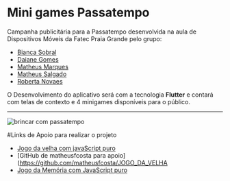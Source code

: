 # Mini games Passatempo
Campanha publicitária para a Passatempo desenvolvida na aula de Dispositivos Móveis da Fatec Praia Grande pelo grupo: 

* [Bianca Sobral](https://www.linkedin.com/in/bianca-sobral-1bbb01169/)
* [Daiane Gomes](https://www.linkedin.com/in/daianne-aguiar-00b772132/)
* [Matheus Marques](https://www.linkedin.com/in/matheus-mqar/)
* [Matheus Salgado](https://www.linkedin.com/in/matheus-moys%C3%A9s-salgado-5bb90b15a/)
* [Roberta Novaes](https://br.linkedin.com/in/dev-roberta-novaes)

O Desenvolvimento do aplicativo será com a tecnologia **Flutter** e contará com telas de contexto e 4 minigames disponíveis para o público. 

----------------------------------------

![brincar com passatempo](https://maematraca.files.wordpress.com/2017/04/captura-de-tela-2017-04-28-acc80s-15-24-04.png?w=511)

#Links de Apoio para realizar o projeto

* [Jogo da velha com javaScript puro](https://www.codigofonte.com.br/videos/programamos-um-game-com-javascript-puro-em-28-minutos-mao-no-codigo-10)
* [GitHub de matheusfcosta para apoio](https://github.com/matheusfcosta/JOGO_DA_VELHA
* [Jogo da Memória com JavaScript puro](http://viniciusmo.github.io/blog/2013/04/09/joguinho-da-memoria-html-plus-css-plus-javascript/)
